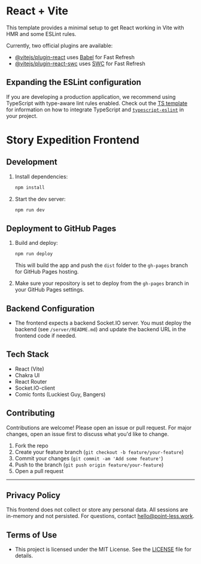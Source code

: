 # React + Vite

This template provides a minimal setup to get React working in Vite with HMR and some ESLint rules.

Currently, two official plugins are available:

- [@vitejs/plugin-react](https://github.com/vitejs/vite-plugin-react/blob/main/packages/plugin-react) uses [Babel](https://babeljs.io/) for Fast Refresh
- [@vitejs/plugin-react-swc](https://github.com/vitejs/vite-plugin-react/blob/main/packages/plugin-react-swc) uses [SWC](https://swc.rs/) for Fast Refresh

## Expanding the ESLint configuration

If you are developing a production application, we recommend using TypeScript with type-aware lint rules enabled. Check out the [TS template](https://github.com/vitejs/vite/tree/main/packages/create-vite/template-react-ts) for information on how to integrate TypeScript and [`typescript-eslint`](https://typescript-eslint.io) in your project.

# Story Expedition Frontend

## Development

1. Install dependencies:
   ```sh
   npm install
   ```
2. Start the dev server:
   ```sh
   npm run dev
   ```

## Deployment to GitHub Pages

1. Build and deploy:
   ```sh
   npm run deploy
   ```
   This will build the app and push the `dist` folder to the `gh-pages` branch for GitHub Pages hosting.

2. Make sure your repository is set to deploy from the `gh-pages` branch in your GitHub Pages settings.

## Backend Configuration

- The frontend expects a backend Socket.IO server. You must deploy the backend (see `/server/README.md`) and update the backend URL in the frontend code if needed.

## Tech Stack

- React (Vite)
- Chakra UI
- React Router
- Socket.IO-client
- Comic fonts (Luckiest Guy, Bangers)

## Contributing

Contributions are welcome! Please open an issue or pull request. For major changes, open an issue first to discuss what you'd like to change.

1. Fork the repo
2. Create your feature branch (`git checkout -b feature/your-feature`)
3. Commit your changes (`git commit -am 'Add some feature'`)
4. Push to the branch (`git push origin feature/your-feature`)
5. Open a pull request

---

## Privacy Policy

This frontend does not collect or store any personal data. All sessions are in-memory and not persisted. For questions, contact [hello@point-less.work](mailto:hello@point-less.work).

## Terms of Use

- This project is licensed under the MIT License. See the [LICENSE](../LICENSE) file for details.
